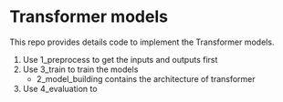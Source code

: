 # Transformer models
This repo provides details code to implement the Transformer models.

1. Use 1_preprocess to get the inputs and outputs first
2. Use 3_train to train the models 
    - 2_model_building contains the architecture of transformer 
3. Use 4_evaluation to 
